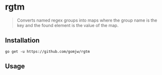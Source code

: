# rgtm
> Converts named regex groups into maps where the group name is the key and the found element is the value of the map.

## Installation

```commandline
go get -u https://github.com/gomjw/rgtm
```

## Usage


